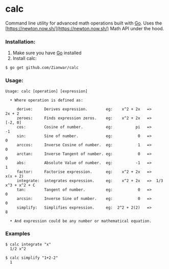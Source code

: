 # calc
Command line utility for advanced math operations built with [Go](https://golang.org).
Uses the [https://newton.now.sh/](https://newton.now.sh/) Math API under the hood.

### Installation:
1. Make sure you have [Go](http://golang.org/doc/install.html) installed
2. Install calc:
```
$ go get github.com/Zianwar/calc
```

### Usage:

```
Usage: calc [operation] [expression]

  • Where operation is defined as:

	 derive:     Derives expression.        eg:    x^2 + 2x   =>             2x + 2
	 zeroes:     Finds expression zeros.    eg:    x^2 + 2x   =>            [-2, 0]
	 cos:        Cosine of number.          eg:          pi   =>                 -1
	 sin:        Sine of number.            eg:           0   =>                  0
	 arccos:     Inverse Cosine of number.  eg:           1   =>                  0
	 arctan:     Inverse Tangent of number. eg:           0   =>                  0
	 abs:        Absolute Value of number.  eg:          -1   =>                  1
	 factor:     Factorise expression.      eg:    x^2 + 2x   =>           x(x + 2)
	 integrate:  integrates expression.     eg:    x^2 + 2x   =>  1/3 x^3 + x^2 + C
	 tan:        Tangent of number.         eg:           0   =>                  0
	 arcsin:     Inverse Sine of number.    eg:           0   =>                  0
	 simplify:   Simplifies expression.     eg:  2^2 + 2(2)   =>                  8

  • And expression could be any number or mathematical equation.
```

### Examples

```
$ calc integrate "x"
  1/2 x^2

$ calc simplify "1+2-2"
  1
```
